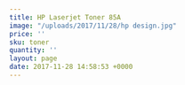 ```yaml
---
title: HP Laserjet Toner 85A
image: "/uploads/2017/11/28/hp design.jpg"
price: ''
sku: toner
quantity: ''
layout: page
date: 2017-11-28 14:58:53 +0000
---
```

